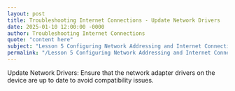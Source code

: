 ```yaml
---
layout: post
title: Troubleshooting Internet Connections - Update Network Drivers
date: 2025-01-10 12:00:00 -0000
author: Troubleshooting Internet Connections
quote: "content here"
subject: "Lesson 5 Configuring Network Addressing and Internet Connections"
permalink: "/Lesson 5 Configuring Network Addressing and Internet Connections/Troubleshooting Internet Connections/Troubleshooting Internet Connections - Update Network Drivers"
---
```


Update Network Drivers: Ensure that the network adapter drivers on the device are up to date to avoid compatibility issues.
